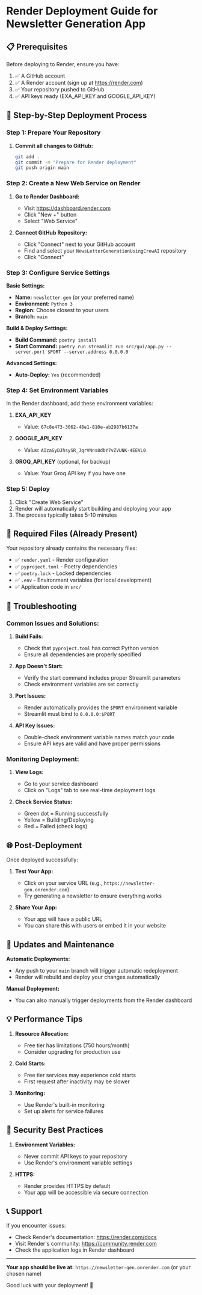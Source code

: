 # Render Deployment Guide for Newsletter Generation App

## 📋 Prerequisites

Before deploying to Render, ensure you have:

1. ✅ A GitHub account
2. ✅ A Render account (sign up at https://render.com)
3. ✅ Your repository pushed to GitHub
4. ✅ API keys ready (EXA_API_KEY and GOOGLE_API_KEY)

## 🚀 Step-by-Step Deployment Process

### Step 1: Prepare Your Repository

1. **Commit all changes to GitHub:**
   ```bash
   git add .
   git commit -m "Prepare for Render deployment"
   git push origin main
   ```

### Step 2: Create a New Web Service on Render

1. **Go to Render Dashboard:**
   - Visit https://dashboard.render.com
   - Click "New +" button
   - Select "Web Service"

2. **Connect GitHub Repository:**
   - Click "Connect" next to your GitHub account
   - Find and select your `NewsLetterGenerationUsingCrewAI` repository
   - Click "Connect"

### Step 3: Configure Service Settings

**Basic Settings:**
- **Name:** `newsletter-gen` (or your preferred name)
- **Environment:** `Python 3`
- **Region:** Choose closest to your users
- **Branch:** `main`

**Build & Deploy Settings:**
- **Build Command:** `poetry install`
- **Start Command:** `poetry run streamlit run src/gui/app.py --server.port $PORT --server.address 0.0.0.0`

**Advanced Settings:**
- **Auto-Deploy:** `Yes` (recommended)

### Step 4: Set Environment Variables

In the Render dashboard, add these environment variables:

1. **EXA_API_KEY**
   - Value: `67c8e473-3062-48e1-810e-ab2987b6137a`

2. **GOOGLE_API_KEY**
   - Value: `AIzaSyDJhsySR_JqrVNns8dbY7vZVUNK-4EEVL0`

3. **GROQ_API_KEY** (optional, for backup)
   - Value: Your Groq API key if you have one

### Step 5: Deploy

1. Click "Create Web Service"
2. Render will automatically start building and deploying your app
3. The process typically takes 5-10 minutes

## 📁 Required Files (Already Present)

Your repository already contains the necessary files:

- ✅ `render.yaml` - Render configuration
- ✅ `pyproject.toml` - Poetry dependencies
- ✅ `poetry.lock` - Locked dependencies
- ✅ `.env` - Environment variables (for local development)
- ✅ Application code in `src/`

## 🔧 Troubleshooting

### Common Issues and Solutions:

1. **Build Fails:**
   - Check that `pyproject.toml` has correct Python version
   - Ensure all dependencies are properly specified

2. **App Doesn't Start:**
   - Verify the start command includes proper Streamlit parameters
   - Check environment variables are set correctly

3. **Port Issues:**
   - Render automatically provides the `$PORT` environment variable
   - Streamlit must bind to `0.0.0.0:$PORT`

4. **API Key Issues:**
   - Double-check environment variable names match your code
   - Ensure API keys are valid and have proper permissions

### Monitoring Deployment:

1. **View Logs:**
   - Go to your service dashboard
   - Click on "Logs" tab to see real-time deployment logs

2. **Check Service Status:**
   - Green dot = Running successfully
   - Yellow = Building/Deploying
   - Red = Failed (check logs)

## 🌐 Post-Deployment

Once deployed successfully:

1. **Test Your App:**
   - Click on your service URL (e.g., `https://newsletter-gen.onrender.com`)
   - Try generating a newsletter to ensure everything works

2. **Share Your App:**
   - Your app will have a public URL
   - You can share this with users or embed it in your website

## 🔄 Updates and Maintenance

**Automatic Deployments:**
- Any push to your `main` branch will trigger automatic redeployment
- Render will rebuild and deploy your changes automatically

**Manual Deployment:**
- You can also manually trigger deployments from the Render dashboard

## 💡 Performance Tips

1. **Resource Allocation:**
   - Free tier has limitations (750 hours/month)
   - Consider upgrading for production use

2. **Cold Starts:**
   - Free tier services may experience cold starts
   - First request after inactivity may be slower

3. **Monitoring:**
   - Use Render's built-in monitoring
   - Set up alerts for service failures

## 🔐 Security Best Practices

1. **Environment Variables:**
   - Never commit API keys to your repository
   - Use Render's environment variable settings

2. **HTTPS:**
   - Render provides HTTPS by default
   - Your app will be accessible via secure connection

## 📞 Support

If you encounter issues:
- Check Render's documentation: https://render.com/docs
- Visit Render's community: https://community.render.com
- Check the application logs in Render dashboard

---

**Your app should be live at:** `https://newsletter-gen.onrender.com` (or your chosen name)

Good luck with your deployment! 🚀
